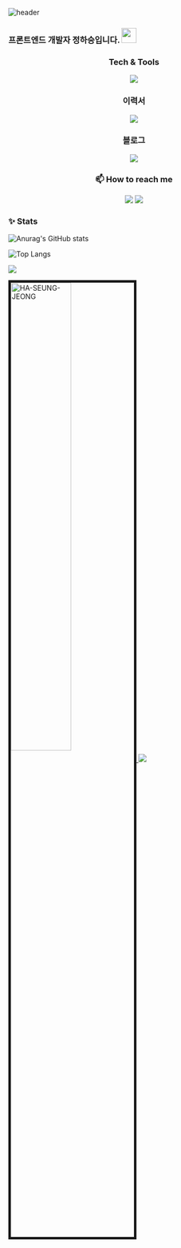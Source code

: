 ![header](https://capsule-render.vercel.app/api?type=waving&color=gradient&height=300&section=header&text=Jeong-Ha-Seung&fontSize=90&animation=fadeIn&fontAlignY=38&desc=https://github.com/HA-SEUNG-JEONG&descAlignY=52&descAlign=66)
### 프론트엔드 개발자 정하승입니다. <img src="https://raw.githubusercontent.com/aemmadi/aemmadi/master/wave.gif" width="30px">

<h3 align="center">Tech & Tools</h3>

<p align="center">
  <a href="https://skillicons.dev">
    <img src="https://skillicons.dev/icons?i=html,css,js,ts,react,git,tailwindcss" />
  </a>
</p>
 
 </h3>




<h3 align="center">
 이력서
 </h3>
 <p align="center">
  <a href="https://interesting-spectacles-668.notion.site/bec1eba698104e8b8157f5a0aec7221b" target="_blank"><img src="https://img.shields.io/badge/Notion-000000?style=for-the-badge&logo=velog&logoColor=white"></a>
  <h3 align="center">
블로그
 </h3>
<p align="center">
  <a href="https://haseungdev-dn7sbbprz-ha-seung-jeong.vercel.app/" target="_blank">
      <img src="https://skillicons.dev/icons?i=vercel" />
  </a>

</p>




<h3 align="center">📫 How to reach me</h3>
<p align="center">
 <a href="mailto:gktmd653@gmail.com" target="_blank"><img src="https://img.shields.io/badge/gmail-EA4335?style=for-the-badge&logo=gmail&logoColor=white"></a>
<a href="https://www.linkedin.com/in/%ED%95%98%EC%8A%B9-%EC%A0%95-50b831229/" target="_blank"><img src="https://img.shields.io/badge/LinkedIn-0A66C2?style=for-the-badge&logo=LinkedIn&logoColor=white"></a>
</p>


<h3 align="left">✨ Stats</h3>

  ![Anurag's GitHub stats](https://github-readme-stats.vercel.app/api?username=HA-SEUNG-JEONG&show_icons=true&theme=tokyonight)
  
  ![Top Langs](https://github-readme-stats.vercel.app/api/top-langs/?username=HA-SEUNG-JEONG&layout=compact&theme=tokyonight)


![](https://gh-hits.nomadcoders.workers.dev/view?username=HA-SEUNG-JEONG)

<a href="https://github.com/HA-SEUNG-JEONG">
  <img align="center" width="49%" border="5px solid #555" src="https://github-readme-stats.vercel.app/api/wakatime?username=HASEUNGJEONG&layout=compact&theme=tokyonight&langs_count=8" alt="HA-SEUNG-JEONG" />
</a>

<img src="https://github-profile-trophy.vercel.app/?username=HA-SEUNG-JEONG&theme=gruvbox&title=Stars,Followers,Commits,PullRequest,Issues,Repositories" />
